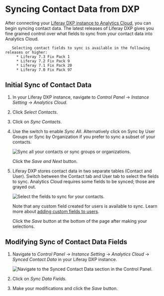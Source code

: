 # Syncing Contact Data from DXP

After connecting your [Liferay DXP instance to Analytics Cloud](connecting-liferay-dxp-to-analytics-cloud.md), you can begin syncing contact data. The latest releases of Liferay DXP gives you fine grained control over what fields to sync from your contact data into Analytics Cloud.

```note::
   Selecting contact fields to sync is available in the following releases or higher:
     * Liferay 7.3 Fix Pack 1
     * Liferay 7.2 Fix Pack 9
     * Liferay 7.1 Fix Pack 20
     * Liferay 7.0 Fix Pack 97
```

## Initial Sync of Contact Data

1. In your Liferay DXP instance, navigate to *Control Panel* &rarr; *Instance Setting* &rarr; *Analytics Cloud*. 

1. Click *Select Contacts*.

1. Click on *Sync Contacts*.

1. Use the switch to enable _Sync All_. Alternatively click on Sync by User Groups or Sync by Organization if you prefer to sync a subset of your contacts.

      ![Sync all your contacts or sync groups or organizations.](./syncing-contact-data-from-dxp/images/01.png)

      Click the *Save and Next* button.

1. Liferay DXP stores contact data in two separate tables (Contact and User). Switch between the Contact tab and User tab to select the fields to sync. Analytics Cloud requires some fields to be synced; those are grayed out.

      ![Select the fields to sync for your contacts.](./syncing-contact-data-from-dxp/images/02.png)

      Note that any custom field created for users is available to sync. Learn more about [adding custom fields to users](https://learn.liferay.com/dxp/latest/en/users-and-permissions/devops/adding-custom-fields-to-users.html).

      Click the *Save* button at the bottom of the page after making your selections.

## Modifying Sync of Contact Data Fields

1. Navigate to *Control Panel* &rarr; *Instance Setting* &rarr; *Analytics Cloud* &rarr; *Synced Contact Data* in your Liferay DXP instance. 

      ![Navigate to the Synced Contact Data section in the Control Panel.](./syncing-contact-data-from-dxp/images/03.png)

1. Click on _Sync Data Fields_. 

1. Make your modifications and click the *Save* button.
